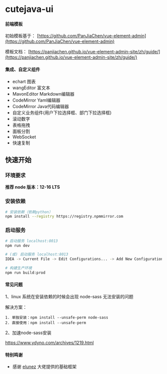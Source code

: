 # cutejava-ui

#### 前端模板

初始模板基于： [https://github.com/PanJiaChen/vue-element-admin](https://github.com/PanJiaChen/vue-element-admin)

模板文档： [https://panjiachen.github.io/vue-element-admin-site/zh/guide/](https://panjiachen.github.io/vue-element-admin-site/zh/guide/)

#### 集成、自定义组件
- echart 图表
- wangEditor 富文本
- MavonEditor Markdown编辑器
- CodeMirror Yaml编辑器
- CodeMirror Java代码编辑器
- 自定义业务组件(用户下拉选择框、部门下拉选择框)
- 滚动数字
- 表格拖拽
- 面板分割
- WebSocket
- 快速复制

## 快速开始

### 环境要求

**推荐 node 版本：12-16 LTS**

### 安装依赖

``` bash
# 安装依赖（依赖python）
npm install --registry https://registry.npmmirror.com
```

### 启动服务

```bash
# 启动服务 localhost:8013
npm run dev

# (或) 启动服务 localhost:8013
IDEA -> Current File -> Edit Configurations... -> Add New Configuration -> npm -> Script选dev -> Apply -> Ok

# 构建生产环境
npm run build:prod
```

#### 常见问题

1、linux 系统在安装依赖的时候会出现 node-sass 无法安装的问题

解决方案：
```
1. 单独安装：npm install --unsafe-perm node-sass 
2. 直接使用：npm install --unsafe-perm
```

2、加速node-sass安装

https://www.ydyno.com/archives/1219.html

#### 特别鸣谢

- 感谢 [elunez](https://github.com/elunez/eladmin-mp) 大佬提供的基础框架
